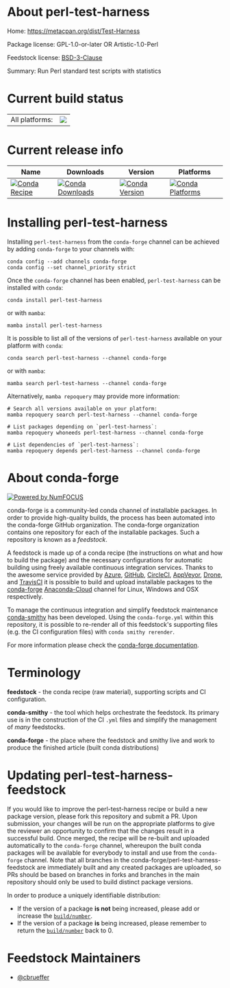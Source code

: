 About perl-test-harness
=======================

Home: https://metacpan.org/dist/Test-Harness

Package license: GPL-1.0-or-later OR Artistic-1.0-Perl

Feedstock license: [BSD-3-Clause](https://github.com/conda-forge/perl-test-harness-feedstock/blob/main/LICENSE.txt)

Summary: Run Perl standard test scripts with statistics

Current build status
====================


<table><tr><td>All platforms:</td>
    <td>
      <a href="https://dev.azure.com/conda-forge/feedstock-builds/_build/latest?definitionId=17264&branchName=main">
        <img src="https://dev.azure.com/conda-forge/feedstock-builds/_apis/build/status/perl-test-harness-feedstock?branchName=main">
      </a>
    </td>
  </tr>
</table>

Current release info
====================

| Name | Downloads | Version | Platforms |
| --- | --- | --- | --- |
| [![Conda Recipe](https://img.shields.io/badge/recipe-perl--test--harness-green.svg)](https://anaconda.org/conda-forge/perl-test-harness) | [![Conda Downloads](https://img.shields.io/conda/dn/conda-forge/perl-test-harness.svg)](https://anaconda.org/conda-forge/perl-test-harness) | [![Conda Version](https://img.shields.io/conda/vn/conda-forge/perl-test-harness.svg)](https://anaconda.org/conda-forge/perl-test-harness) | [![Conda Platforms](https://img.shields.io/conda/pn/conda-forge/perl-test-harness.svg)](https://anaconda.org/conda-forge/perl-test-harness) |

Installing perl-test-harness
============================

Installing `perl-test-harness` from the `conda-forge` channel can be achieved by adding `conda-forge` to your channels with:

```
conda config --add channels conda-forge
conda config --set channel_priority strict
```

Once the `conda-forge` channel has been enabled, `perl-test-harness` can be installed with `conda`:

```
conda install perl-test-harness
```

or with `mamba`:

```
mamba install perl-test-harness
```

It is possible to list all of the versions of `perl-test-harness` available on your platform with `conda`:

```
conda search perl-test-harness --channel conda-forge
```

or with `mamba`:

```
mamba search perl-test-harness --channel conda-forge
```

Alternatively, `mamba repoquery` may provide more information:

```
# Search all versions available on your platform:
mamba repoquery search perl-test-harness --channel conda-forge

# List packages depending on `perl-test-harness`:
mamba repoquery whoneeds perl-test-harness --channel conda-forge

# List dependencies of `perl-test-harness`:
mamba repoquery depends perl-test-harness --channel conda-forge
```


About conda-forge
=================

[![Powered by
NumFOCUS](https://img.shields.io/badge/powered%20by-NumFOCUS-orange.svg?style=flat&colorA=E1523D&colorB=007D8A)](https://numfocus.org)

conda-forge is a community-led conda channel of installable packages.
In order to provide high-quality builds, the process has been automated into the
conda-forge GitHub organization. The conda-forge organization contains one repository
for each of the installable packages. Such a repository is known as a *feedstock*.

A feedstock is made up of a conda recipe (the instructions on what and how to build
the package) and the necessary configurations for automatic building using freely
available continuous integration services. Thanks to the awesome service provided by
[Azure](https://azure.microsoft.com/en-us/services/devops/), [GitHub](https://github.com/),
[CircleCI](https://circleci.com/), [AppVeyor](https://www.appveyor.com/),
[Drone](https://cloud.drone.io/welcome), and [TravisCI](https://travis-ci.com/)
it is possible to build and upload installable packages to the
[conda-forge](https://anaconda.org/conda-forge) [Anaconda-Cloud](https://anaconda.org/)
channel for Linux, Windows and OSX respectively.

To manage the continuous integration and simplify feedstock maintenance
[conda-smithy](https://github.com/conda-forge/conda-smithy) has been developed.
Using the ``conda-forge.yml`` within this repository, it is possible to re-render all of
this feedstock's supporting files (e.g. the CI configuration files) with ``conda smithy rerender``.

For more information please check the [conda-forge documentation](https://conda-forge.org/docs/).

Terminology
===========

**feedstock** - the conda recipe (raw material), supporting scripts and CI configuration.

**conda-smithy** - the tool which helps orchestrate the feedstock.
                   Its primary use is in the construction of the CI ``.yml`` files
                   and simplify the management of *many* feedstocks.

**conda-forge** - the place where the feedstock and smithy live and work to
                  produce the finished article (built conda distributions)


Updating perl-test-harness-feedstock
====================================

If you would like to improve the perl-test-harness recipe or build a new
package version, please fork this repository and submit a PR. Upon submission,
your changes will be run on the appropriate platforms to give the reviewer an
opportunity to confirm that the changes result in a successful build. Once
merged, the recipe will be re-built and uploaded automatically to the
`conda-forge` channel, whereupon the built conda packages will be available for
everybody to install and use from the `conda-forge` channel.
Note that all branches in the conda-forge/perl-test-harness-feedstock are
immediately built and any created packages are uploaded, so PRs should be based
on branches in forks and branches in the main repository should only be used to
build distinct package versions.

In order to produce a uniquely identifiable distribution:
 * If the version of a package **is not** being increased, please add or increase
   the [``build/number``](https://docs.conda.io/projects/conda-build/en/latest/resources/define-metadata.html#build-number-and-string).
 * If the version of a package **is** being increased, please remember to return
   the [``build/number``](https://docs.conda.io/projects/conda-build/en/latest/resources/define-metadata.html#build-number-and-string)
   back to 0.

Feedstock Maintainers
=====================

* [@cbrueffer](https://github.com/cbrueffer/)

